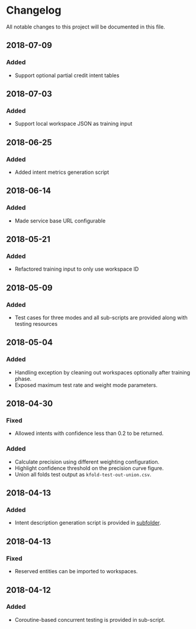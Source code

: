 # Changelog
All notable changes to this project will be documented in this file.

## 2018-07-09
### Added
- Support optional partial credit intent tables

## 2018-07-03
### Added
- Support local workspace JSON as training input

## 2018-06-25
### Added
- Added intent metrics generation script

## 2018-06-14
### Added
- Made service base URL configurable

## 2018-05-21
### Added
- Refactored training input to only use workspace ID

## 2018-05-09
### Added
- Test cases for three modes and all sub-scripts are provided along with testing resources

## 2018-05-04
### Added
- Handling exception by cleaning out workspaces optionally after training phase.
- Exposed maximum test rate and weight mode parameters.

## 2018-04-30
### Fixed
- Allowed intents with confidence less than 0.2 to be returned.

### Added
- Calculate precision using different weighting configuration.
- Highlight confidence threshold on the precision curve figure.
- Union all folds test output as `kfold-test-out-union.csv`.

## 2018-04-13
### Added
- Intent description generation script is provided in [subfolder](intent-description).

## 2018-04-13
### Fixed
- Reserved entities can be imported to workspaces.

## 2018-04-12
### Added
- Coroutine-based concurrent testing is provided in sub-script.
